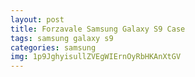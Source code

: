 ```yaml
---
layout: post
title: Forzavale Samsung Galaxy S9 Case
tags: samsung galaxy s9
categories: samsung
img: 1p9JghyisullZVEgWIErnOyRbHKAnXtGV
---
```


